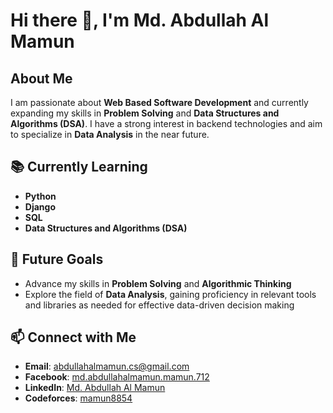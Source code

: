# Hi there 👋, I'm Md. Abdullah Al Mamun

## About Me
I am passionate about **Web Based Software Development** and currently expanding my skills in **Problem Solving** and **Data Structures and Algorithms (DSA)**. I have a strong interest in backend technologies and aim to specialize in **Data Analysis** in the near future.

## 📚 Currently Learning
- **Python**
- **Django**
- **SQL**
- **Data Structures and Algorithms (DSA)**

## 🌱 Future Goals
- Advance my skills in **Problem Solving** and **Algorithmic Thinking**  
- Explore the field of **Data Analysis**, gaining proficiency in relevant tools and libraries as needed for effective data-driven decision making

## 📫 Connect with Me
- **Email**: [abdullahalmamun.cs@gmail.com](mailto:abdullahalmamun.cs@gmail.com)
- **Facebook**: [md.abdullahalmamun.mamun.712](https://www.facebook.com/md.abdullahalmamun.mamun.712)
- **LinkedIn**: [Md. Abdullah Al Mamun](https://www.linkedin.com/in/mdmamunabdullah/)
- **Codeforces**: [mamun8854](https://codeforces.com/profile/mamun8854)
